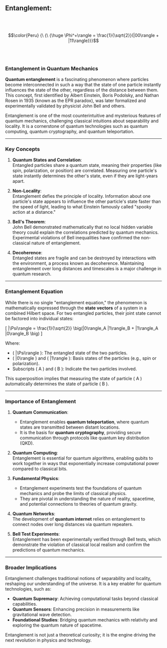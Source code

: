 
##  Entanglement:

<br>
<br>

$$\color{Peru} {\ {\ {\huge \Phi^+\rangle = \frac{1}{\sqrt{2}}(|00\rangle + |11\rangle}}}$$


<br>
<br>





### Entanglement in Quantum Mechanics  

**Quantum entanglement** is a fascinating phenomenon where particles become interconnected in such a way that the state of one particle instantly influences the state of the other, regardless of the distance between them. This concept, first identified by Albert Einstein, Boris Podolsky, and Nathan Rosen in 1935 (known as the EPR paradox), was later formalized and experimentally validated by physicist John Bell and others.  

Entanglement is one of the most counterintuitive and mysterious features of quantum mechanics, challenging classical intuitions about separability and locality. It is a cornerstone of quantum technologies such as quantum computing, quantum cryptography, and quantum teleportation.

---

### Key Concepts  

1. **Quantum States and Correlation**:  
   Entangled particles share a quantum state, meaning their properties (like spin, polarization, or position) are correlated. Measuring one particle's state instantly determines the other's state, even if they are light-years apart.  

2. **Non-Locality**:  
   Entanglement defies the principle of locality. Information about one particle's state appears to influence the other particle's state faster than the speed of light, leading to what Einstein famously called "spooky action at a distance."  

3. **Bell's Theorem**:  
   John Bell demonstrated mathematically that no local hidden variable theory could explain the correlations predicted by quantum mechanics. Experimental violations of Bell inequalities have confirmed the non-classical nature of entanglement.  

4. **Decoherence**:  
   Entangled states are fragile and can be destroyed by interactions with the environment, a process known as decoherence. Maintaining entanglement over long distances and timescales is a major challenge in quantum research.

---

### Entanglement Equation  

While there is no single "entanglement equation," the phenomenon is mathematically expressed through the **state vectors** of a system in a combined Hilbert space. For two entangled particles, their joint state cannot be factored into individual states:  

\[
|\Psi\rangle = \frac{1}{\sqrt{2}} \big(|0\rangle_A |1\rangle_B + |1\rangle_A |0\rangle_B \big)
\]  

Where:  
- \( |\Psi\rangle \): The entangled state of the two particles.  
- \( |0\rangle \) and \( |1\rangle \): Basis states of the particles (e.g., spin or polarization).  
- Subscripts \( A \) and \( B \): Indicate the two particles involved.  

This superposition implies that measuring the state of particle \( A \) automatically determines the state of particle \( B \).  

---

### Importance of Entanglement  

1. **Quantum Communication**:  
   - Entanglement enables **quantum teleportation**, where quantum states are transmitted between distant locations.  
   - It is the basis for **quantum cryptography**, providing secure communication through protocols like quantum key distribution (QKD).  

2. **Quantum Computing**:  
   Entanglement is essential for quantum algorithms, enabling qubits to work together in ways that exponentially increase computational power compared to classical bits.  

3. **Fundamental Physics**:  
   - Entanglement experiments test the foundations of quantum mechanics and probe the limits of classical physics.  
   - They are pivotal in understanding the nature of reality, spacetime, and potential connections to theories of quantum gravity.  

4. **Quantum Networks**:  
   The development of **quantum internet** relies on entanglement to connect nodes over long distances via quantum repeaters.  

5. **Bell Test Experiments**:  
   Entanglement has been experimentally verified through Bell tests, which demonstrate the violation of classical local realism and confirm the predictions of quantum mechanics.

---

### Broader Implications  

Entanglement challenges traditional notions of separability and locality, reshaping our understanding of the universe. It is a key enabler for quantum technologies, such as:  
- **Quantum Supremacy**: Achieving computational tasks beyond classical capabilities.  
- **Quantum Sensors**: Enhancing precision in measurements like gravitational wave detection.  
- **Foundational Studies**: Bridging quantum mechanics with relativity and exploring the quantum nature of spacetime.

Entanglement is not just a theoretical curiosity; it is the engine driving the next revolution in physics and technology.




